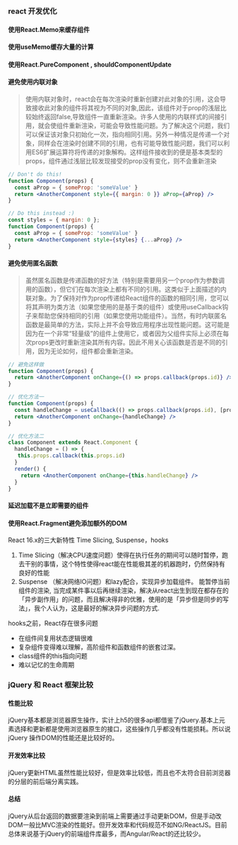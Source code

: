 ### react 开发优化
#### 使用React.Memo来缓存组件
#### 使用useMemo缓存大量的计算
#### 使用React.PureComponent , shouldComponentUpdate
#### 避免使用内联对象
> 使用内联对象时，react会在每次渲染时重新创建对此对象的引用，这会导致接收此对象的组件将其视为不同的对象,因此，该组件对于prop的浅层比较始终返回false,导致组件一直重新渲染。许多人使用的内联样式的间接引用，就会使组件重新渲染，可能会导致性能问题。为了解决这个问题，我们可以保证该对象只初始化一次，指向相同引用。另外一种情况是传递一个对象，同样会在渲染时创建不同的引用，也有可能导致性能问题，我们可以利用ES6扩展运算符将传递的对象解构。这样组件接收到的便是基本类型的props，组件通过浅层比较发现接受的prop没有变化，则不会重新渲染

```jsx harmony
// Don't do this!
function Component(props) {
  const aProp = { someProp: 'someValue' }
  return <AnotherComponent style={{ margin: 0 }} aProp={aProp} />  
}

// Do this instead :)
const styles = { margin: 0 };
function Component(props) {
  const aProp = { someProp: 'someValue' }
  return <AnotherComponent style={styles} {...aProp} />  
}
```
#### 避免使用匿名函数
> 虽然匿名函数是传递函数的好方法（特别是需要用另一个prop作为参数调用的函数），但它们在每次渲染上都有不同的引用。这类似于上面描述的内联对象。为了保持对作为prop传递给React组件的函数的相同引用，您可以将其声明为类方法（如果您使用的是基于类的组件）或使用useCallback钩子来帮助您保持相同的引用（如果您使用功能组件）。当然，有时内联匿名函数是最简单的方法，实际上并不会导致应用程序出现性能问题。这可能是因为在一个非常“轻量级”的组件上使用它，或者因为父组件实际上必须在每次props更改时重新渲染其所有内容。因此不用关心该函数是否是不同的引用，因为无论如何，组件都会重新渲染。
  
```jsx harmony
// 避免这样做
function Component(props) {
  return <AnotherComponent onChange={() => props.callback(props.id)} />  
}

// 优化方法一
function Component(props) {
  const handleChange = useCallback(() => props.callback(props.id), [props.id]);
  return <AnotherComponent onChange={handleChange} />  
}

// 优化方法二
class Component extends React.Component {
  handleChange = () => {
   this.props.callback(this.props.id) 
  }
  render() {
    return <AnotherComponent onChange={this.handleChange} />
  }
}

```
#### 延迟加载不是立即需要的组件

#### 使用React.Fragment避免添加额外的DOM
React 16.x的三大新特性 Time Slicing, Suspense，hooks

1. Time Slicing（解决CPU速度问题）使得在执行任务的期间可以随时暂停，跑去干别的事情，这个特性使得react能在性能极其差的机器跑时，仍然保持有良好的性能
2. Suspense （解决网络IO问题）和lazy配合，实现异步加载组件。 能暂停当前组件的渲染, 当完成某件事以后再继续渲染，解决从react出生到现在都存在的「异步副作用」的问题，而且解决得非的优雅，使用的是「异步但是同步的写法」，我个人认为，这是最好的解决异步问题的方式.


hooks之前，React存在很多问题
- 在组件间复用状态逻辑很难
- 复杂组件变得难以理解，高阶组件和函数组件的嵌套过深。
- class组件的this指向问题
- 难以记忆的生命周期



### jQuery 和 React 框架比较
#### 性能比较
jQuery基本都是浏览器原生操作，实计上h5的很多api都借鉴了jQuery.基本上元素选择和更新都是使用浏览器原生的接口，这些操作几乎都没有性能损耗。所以说jQuery 操作DOM的性能还是比较好的。

#### 开发效率比较
jQuery更新HTML虽然性能比较好，但是效率比较低，而且也不太符合目前浏览器的分层的前后端分离实践。

#### 总结
jQuery从后台返回的数据要渲染到前端上需要通过手动更新DOM，但是手动改DOM一般比MVC渲染的性能好。但开发效率和代码规范不如NG/ReactJS。目前总体来说基于jQuery的前端组件库最多，而Angular/React的还比较少。

